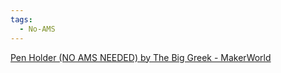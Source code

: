 ```yaml
---
tags:
  - No-AMS
---
```



[Pen Holder (NO AMS NEEDED) by The Big Greek - MakerWorld](https://makerworld.com/zh/models/253471)










